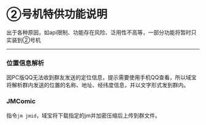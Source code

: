 # ②号机特供功能说明

出于各种原因，如api限制、功能存在风险、泛用性不高等，一部分功能将暂时只实装到②号机
___

### 位置信息解析
因PC版QQ无法收到群友发送的定位信息，提示需要使用手机QQ查看，所以域宝将解析群内发送的位置的名称、地址、经纬度信息，并以文字形式发到群内。

### JMComic
指令`jm jmid`，域宝将下载指定的jm并加密压缩后上传到群文件。